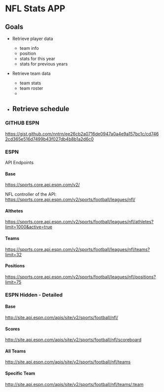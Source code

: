 
# NFL Stats APP

## Goals

- Retrieve player data
    - team info
    - position
    - stats for this year
    - stats for previous years
- Retrieve team data
    - team stats
    - team roster
    - 

- Retrieve schedule
    - 


<!-- RAPIDAPI URL API
https://tank01-nfl-live-in-game-real-time-statistics-nfl.p.rapidapi.com/getNFLPlayerInfo

Base
https://tank01-nfl-live-in-game-real-time-statistics-nfl.p.rapidapi.com -->


### GITHUB ESPN 

https://gist.github.com/nntrn/ee26cb2a0716de0947a0a4e9a157bc1c/cd7462cd365e516d7499b43f027db4b8b1a2d6c0


### ESPN

API Endpoints

#### Base
https://sports.core.api.espn.com/v2/


NFL controller of the API:
https://sports.core.api.espn.com/v2/sports/football/leagues/nfl/

#### Althetes
https://sports.core.api.espn.com/v2/sports/football/leagues/nfl/athletes?limit=1000&active=true

#### Teams
https://sports.core.api.espn.com/v2/sports/football/leagues/nfl/teams?limit=32

#### Positions
https://sports.core.api.espn.com/v2/sports/football/leagues/nfl/positions?limit=75

### ESPN Hidden - Detailed

#### Base

http://site.api.espn.com/apis/site/v2/sports/football/nfl/


#### Scores
http://site.api.espn.com/apis/site/v2/sports/football/nfl/scoreboard

#### All Teams
http://site.api.espn.com/apis/site/v2/sports/football/nfl/teams

#### Specific Team
http://site.api.espn.com/apis/site/v2/sports/football/nfl/teams/:team
